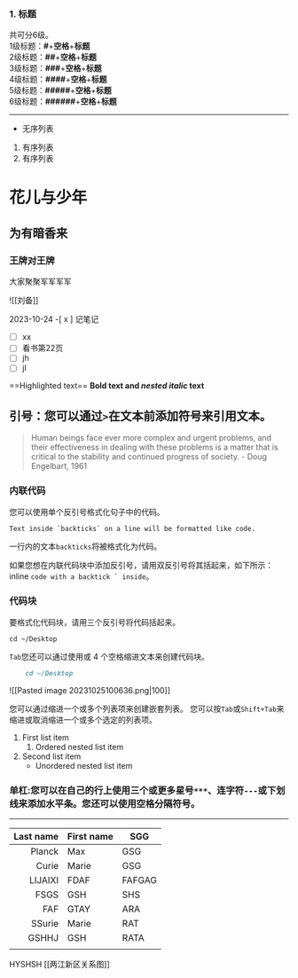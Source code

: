 ### 1. 标题

共可分6级。  
1级标题：**#**+**空格**+**标题**  
2级标题：**##**+**空格**+**标题**  
3级标题：**###**+**空格**+**标题**  
4级标题：**####**+**空格**+**标题**  
5级标题：**#####**+**空格**+**标题**  
6级标题：**######**+**空格**+**标题**

---
- 无序列表
1. 有序列表
2. 有序列表

# 花儿与少年
## 为有暗香来
### 王牌对王牌
大家聚聚军军军军

![[刘备]]

2023-10-24
-[ x ] 记笔记

- [  ] xx
- [ ] 看书第22页
- [ ] jh
- [ ] jl

==Highlighted text==
**Bold text and _nested italic_ text**
##  引号：您可以通过`>`在文本前添加符号来引用文本。
> Human beings face ever more complex and urgent problems, and their effectiveness in dealing with these problems is a matter that is critical to the stability and continued progress of society. 
> \- Doug Engelbart, 1961

### 内联代码

您可以使用单个反引号格式化句子中的代码。

```
Text inside `backticks` on a line will be formatted like code.
```

一行内的文本`backticks`将被格式化为代码。

如果您想在内联代码块中添加反引号，请用双反引号将其括起来，如下所示： inline ``code with a backtick ` inside``。

### 代码块

要格式化代码块，请用三个反引号将代码括起来。


```
cd ~/Desktop
```
`Tab`您还可以通过使用或 4 个空格缩进文本来创建代码块。

```md
    cd ~/Desktop
```
![[Pasted image 20231025100636.png|100]]

您可以通过缩进一个或多个列表项来创建嵌套列表。
您可以按`Tab`或`Shift+Tab`来缩进或取消缩进一个或多个选定的列表项。
1. First list item
	1. Ordered nested list item
2. Second list item
	- Unordered nested list item
### 单杠:您可以在自己的行上使用三个或更多星号`***`、连字符`---`或下划线来添加水平条。您还可以使用空格分隔符号。
***
| Last name | First name | SGG    |
| ---------:| ---------- | ------ |
|    Planck | Max        | GSG    |
|     Curie | Marie      | GSG    |
|   LIJAIXI | FDAF       | FAFGAG |
|      FSGS | GSH        | SHS    |
|       FAF | GTAY       | ARA    |
|    SSurie | Marie      | RAT    |
|     GSHHJ | GSH        | RATA   |
|           |            |        |
HYSHSH
[[两江新区关系图]]
